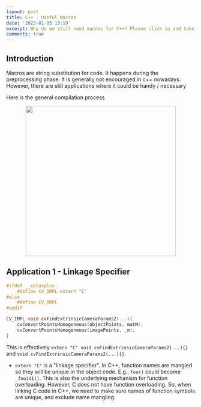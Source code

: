 ```yaml
---
layout: post
title: C++ - Useful Macros
date: '2023-01-05 13:19'
excerpt: Why do we still need macros for C++? Please click in and take a look!
comments: true
---
```


## Introduction

Macros are string substitution for code. It happens during the preprocessing phase. It is generally not encouraged in c++ nowadays. However, there are still applications where it could be handy / necessary

Here is the general compilation process


<div style="text-align: center;">

<p align="center">
    <figure>
        <img src="https://github.com/user-attachments/assets/dcdabf60-46de-4054-a987-98aa4a28d569" height="400" alt=""/>
    </figure>
</p>

</div>

## Application 1 - Linkage Specifier

```cpp
#ifdef __cplusplus
    #define CV_IMPL extern "C"
#else
    #define CV_IMPL
#endif

CV_IMPL void cvFindExtrinsicCameraParams2(...){
    cvConvertPointsHomogeneous(objectPoints, matM);
    cvConvertPointsHomogeneous(imagePoints, _m);
}
```

This is effectively `extern "C" void cvFindExtrinsicCameraParams2(...){}` and `void cvFindExtrinsicCameraParams2(...){}`.

- `extern "C"` is a "linkage specifier". In C++, function names are mangled so they will be unique in the object code. E.g., `foo()` could become `_fooid1()`. This is also the underlying mechanism for function overloading. However, C does not have function overloading. So, when linking C code in C++, we need to make sure names of function symbols are unique, and exclude name mangling.

